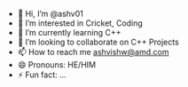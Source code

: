 - 👋 Hi, I’m @ashv01
- 👀 I’m interested in Cricket, Coding
- 🌱 I’m currently learning C++
- 💞️ I’m looking to collaborate on C++ Projects
- 📫 How to reach me ashvishw@amd.com 
- 😄 Pronouns: HE/HIM
- ⚡ Fun fact: ...

<!---
ashv01/ashv01 is a ✨ special ✨ repository because its `README.md` (this file) appears on your GitHub profile.
You can click the Preview link to take a look at your changes.
--->
